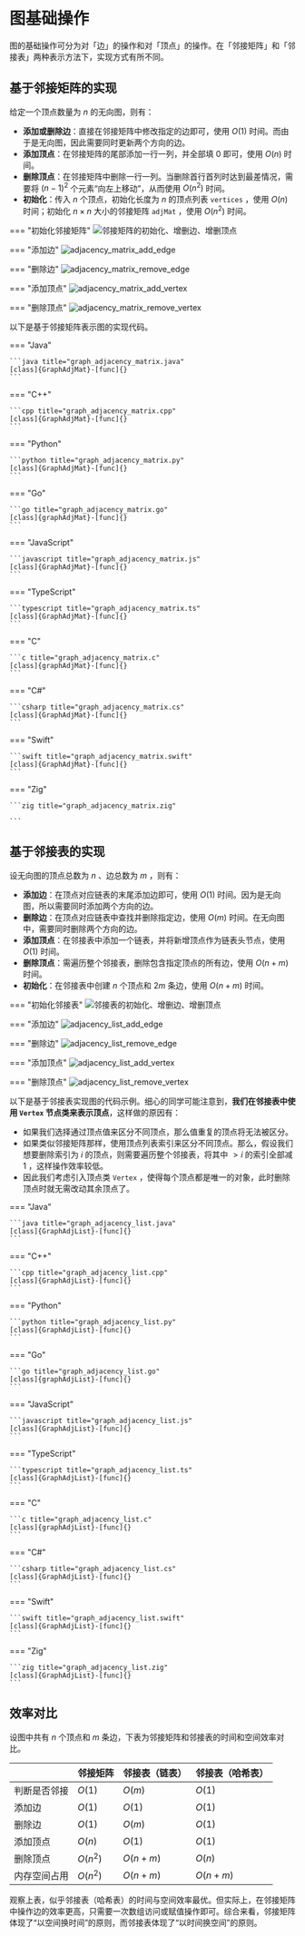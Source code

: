 # 图基础操作

图的基础操作可分为对「边」的操作和对「顶点」的操作。在「邻接矩阵」和「邻接表」两种表示方法下，实现方式有所不同。

## 基于邻接矩阵的实现

给定一个顶点数量为 $n$ 的无向图，则有：

- **添加或删除边**：直接在邻接矩阵中修改指定的边即可，使用 $O(1)$ 时间。而由于是无向图，因此需要同时更新两个方向的边。
- **添加顶点**：在邻接矩阵的尾部添加一行一列，并全部填 $0$ 即可，使用 $O(n)$ 时间。
- **删除顶点**：在邻接矩阵中删除一行一列。当删除首行首列时达到最差情况，需要将 $(n-1)^2$ 个元素“向左上移动”，从而使用 $O(n^2)$ 时间。
- **初始化**：传入 $n$ 个顶点，初始化长度为 $n$ 的顶点列表 `vertices` ，使用 $O(n)$ 时间；初始化 $n \times n$ 大小的邻接矩阵 `adjMat` ，使用 $O(n^2)$ 时间。

=== "初始化邻接矩阵"
    ![邻接矩阵的初始化、增删边、增删顶点](graph_operations.assets/adjacency_matrix_initialization.png)

=== "添加边"
    ![adjacency_matrix_add_edge](graph_operations.assets/adjacency_matrix_add_edge.png)

=== "删除边"
    ![adjacency_matrix_remove_edge](graph_operations.assets/adjacency_matrix_remove_edge.png)

=== "添加顶点"
    ![adjacency_matrix_add_vertex](graph_operations.assets/adjacency_matrix_add_vertex.png)

=== "删除顶点"
    ![adjacency_matrix_remove_vertex](graph_operations.assets/adjacency_matrix_remove_vertex.png)

以下是基于邻接矩阵表示图的实现代码。

=== "Java"

    ```java title="graph_adjacency_matrix.java"
    [class]{GraphAdjMat}-[func]{}
    ```

=== "C++"

    ```cpp title="graph_adjacency_matrix.cpp"
    [class]{GraphAdjMat}-[func]{}
    ```

=== "Python"

    ```python title="graph_adjacency_matrix.py"
    [class]{GraphAdjMat}-[func]{}
    ```

=== "Go"

    ```go title="graph_adjacency_matrix.go"
    [class]{graphAdjMat}-[func]{}
    ```

=== "JavaScript"

    ```javascript title="graph_adjacency_matrix.js"
    [class]{GraphAdjMat}-[func]{}
    ```

=== "TypeScript"

    ```typescript title="graph_adjacency_matrix.ts"
    [class]{GraphAdjMat}-[func]{}
    ```

=== "C"

    ```c title="graph_adjacency_matrix.c"
    [class]{graphAdjMat}-[func]{}
    ```

=== "C#"

    ```csharp title="graph_adjacency_matrix.cs"
    [class]{GraphAdjMat}-[func]{}
    ```

=== "Swift"

    ```swift title="graph_adjacency_matrix.swift"
    [class]{GraphAdjMat}-[func]{}
    ```

=== "Zig"

    ```zig title="graph_adjacency_matrix.zig"

    ```

## 基于邻接表的实现

设无向图的顶点总数为 $n$ 、边总数为 $m$ ，则有：

- **添加边**：在顶点对应链表的末尾添加边即可，使用 $O(1)$ 时间。因为是无向图，所以需要同时添加两个方向的边。
- **删除边**：在顶点对应链表中查找并删除指定边，使用 $O(m)$ 时间。在无向图中，需要同时删除两个方向的边。
- **添加顶点**：在邻接表中添加一个链表，并将新增顶点作为链表头节点，使用 $O(1)$ 时间。
- **删除顶点**：需遍历整个邻接表，删除包含指定顶点的所有边，使用 $O(n + m)$ 时间。
- **初始化**：在邻接表中创建 $n$ 个顶点和 $2m$ 条边，使用 $O(n + m)$ 时间。

=== "初始化邻接表"
    ![邻接表的初始化、增删边、增删顶点](graph_operations.assets/adjacency_list_initialization.png)

=== "添加边"
    ![adjacency_list_add_edge](graph_operations.assets/adjacency_list_add_edge.png)

=== "删除边"
    ![adjacency_list_remove_edge](graph_operations.assets/adjacency_list_remove_edge.png)

=== "添加顶点"
    ![adjacency_list_add_vertex](graph_operations.assets/adjacency_list_add_vertex.png)

=== "删除顶点"
    ![adjacency_list_remove_vertex](graph_operations.assets/adjacency_list_remove_vertex.png)

以下是基于邻接表实现图的代码示例。细心的同学可能注意到，**我们在邻接表中使用 `Vertex` 节点类来表示顶点**，这样做的原因有：

- 如果我们选择通过顶点值来区分不同顶点，那么值重复的顶点将无法被区分。
- 如果类似邻接矩阵那样，使用顶点列表索引来区分不同顶点。那么，假设我们想要删除索引为 $i$ 的顶点，则需要遍历整个邻接表，将其中 $> i$ 的索引全部减 $1$ ，这样操作效率较低。
- 因此我们考虑引入顶点类 `Vertex` ，使得每个顶点都是唯一的对象，此时删除顶点时就无需改动其余顶点了。

=== "Java"

    ```java title="graph_adjacency_list.java"
    [class]{GraphAdjList}-[func]{}
    ```

=== "C++"

    ```cpp title="graph_adjacency_list.cpp"
    [class]{GraphAdjList}-[func]{}
    ```

=== "Python"

    ```python title="graph_adjacency_list.py"
    [class]{GraphAdjList}-[func]{}
    ```

=== "Go"

    ```go title="graph_adjacency_list.go"
    [class]{graphAdjList}-[func]{}
    ```

=== "JavaScript"

    ```javascript title="graph_adjacency_list.js"
    [class]{GraphAdjList}-[func]{}
    ```

=== "TypeScript"

    ```typescript title="graph_adjacency_list.ts"
    [class]{GraphAdjList}-[func]{}
    ```

=== "C"

    ```c title="graph_adjacency_list.c"
    [class]{graphAdjList}-[func]{}
    ```

=== "C#"

    ```csharp title="graph_adjacency_list.cs"
    [class]{GraphAdjList}-[func]{}
    ```

=== "Swift"

    ```swift title="graph_adjacency_list.swift"
    [class]{GraphAdjList}-[func]{}
    ```

=== "Zig"

    ```zig title="graph_adjacency_list.zig"
    [class]{GraphAdjList}-[func]{}
    ```

## 效率对比

设图中共有 $n$ 个顶点和 $m$ 条边，下表为邻接矩阵和邻接表的时间和空间效率对比。

<div class="center-table" markdown>

|              | 邻接矩阵 | 邻接表（链表） | 邻接表（哈希表） |
| ------------ | -------- | -------------- | ---------------- |
| 判断是否邻接 | $O(1)$   | $O(m)$         | $O(1)$           |
| 添加边       | $O(1)$   | $O(1)$         | $O(1)$           |
| 删除边       | $O(1)$   | $O(m)$         | $O(1)$           |
| 添加顶点     | $O(n)$   | $O(1)$         | $O(1)$           |
| 删除顶点     | $O(n^2)$ | $O(n + m)$     | $O(n)$           |
| 内存空间占用 | $O(n^2)$ | $O(n + m)$     | $O(n + m)$       |

</div>

观察上表，似乎邻接表（哈希表）的时间与空间效率最优。但实际上，在邻接矩阵中操作边的效率更高，只需要一次数组访问或赋值操作即可。综合来看，邻接矩阵体现了“以空间换时间”的原则，而邻接表体现了“以时间换空间”的原则。

